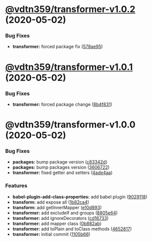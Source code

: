 # [@vdtn359/transformer-v1.0.2](https://github.com/vdtn359/vdtn359-os/compare/@vdtn359/transformer-v1.0.1...@vdtn359/transformer-v1.0.2) (2020-05-02)


### Bug Fixes

* **transformer:** forced package fix ([578ae95](https://github.com/vdtn359/vdtn359-os/commit/578ae95f9f68cbe78a4465971f76c1b179a7c9b5))

# [@vdtn359/transformer-v1.0.1](https://github.com/vdtn359/vdtn359-os/compare/@vdtn359/transformer-v1.0.0...@vdtn359/transformer-v1.0.1) (2020-05-02)


### Bug Fixes

* **transformer:** forced package change ([8b4f831](https://github.com/vdtn359/vdtn359-os/commit/8b4f83140c5dc618ab3b11a7ea969c2fdc736baf))

# @vdtn359/transformer-v1.0.0 (2020-05-02)


### Bug Fixes

* **packages:** bump package version ([c83342d](https://github.com/vdtn359/vdtn359-os/commit/c83342dc27234c0923dd3b1c30a7b4eaacfabcf3))
* **packages:** bump packages version ([3606722](https://github.com/vdtn359/vdtn359-os/commit/360672201c911559ca0b9d6a16d7be7b543c4782))
* **transformer:** fixed getter and setters ([4ade4aa](https://github.com/vdtn359/vdtn359-os/commit/4ade4aaa411f289b770be0a25042d4e1b21b3f75))


### Features

* **babel-plugin-add-class-properties:** add babel plugin ([9029118](https://github.com/vdtn359/vdtn359-os/commit/9029118f6bda65b43272f478e007ad5e7a2a48e1))
* **transform:** add expose all ([1b82ca4](https://github.com/vdtn359/vdtn359-os/commit/1b82ca4ee60f0694c2caf34a79a6a6d97afb8348))
* **transform:** add getInnerMapper ([e10d893](https://github.com/vdtn359/vdtn359-os/commit/e10d89373205dd5548bfe3c6952dbee57274bc2b))
* **transformer:** add excludeIf and groups ([8805e64](https://github.com/vdtn359/vdtn359-os/commit/8805e64e554aa760f67c641e765595ef39d1a76e))
* **transformer:** add ignoreDecorators ([cd16733](https://github.com/vdtn359/vdtn359-os/commit/cd16733958ebe82539156b4d89b98ac74a19a390))
* **transformer:** add mapper class ([0b882ab](https://github.com/vdtn359/vdtn359-os/commit/0b882aba7eabc2350388fa9a0b4d64761b35a134))
* **transformer:** add toPlain and toClass methods ([4652817](https://github.com/vdtn359/vdtn359-os/commit/46528171b9f19a2278c455e83f89c6c3b54b2573))
* **transformer:** initial commit ([1105b66](https://github.com/vdtn359/vdtn359-os/commit/1105b665f2edbf9de64ccd8e85f409756cc679c0))
